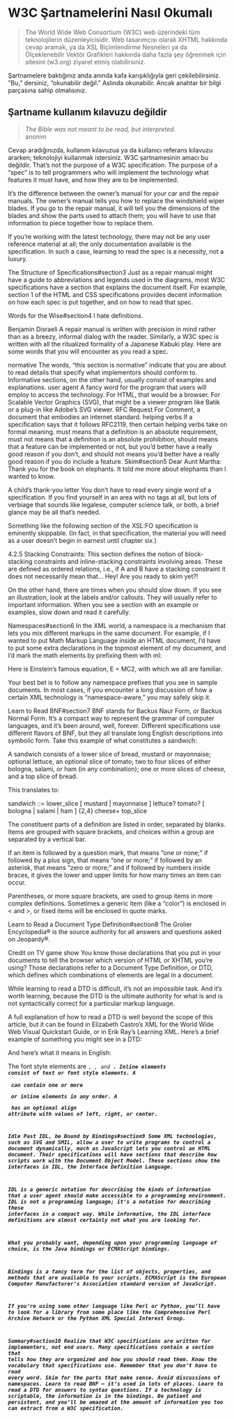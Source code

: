 # W3C Şartnamelerini Nasıl Okumalı

> The World Wide Web Consortium (W3C) web üzerindeki tüm teknolojilerin düzenleyicisidir. Web tasarımcısı olarak XHTML hakkında cevap aramak, ya da XSL Biçimlendirme Nesneleri ya da Ölçeklenebilir Vektör Grafikleri hakkında daha fazla şey öğrenmek için sitesini (w3.org) ziyaret etmiş olabilirsiniz.

Şartnamelere baktığınız anda anında kafa karışıklığıyla geri çekilebilirsiniz.  "Bu,” dersiniz, “okunabilir değil.”  Aslında okunabilir. Ancak anahtar bir bilgi parçasına sahip olmalısınız.

## Şartname kullanım kılavuzu değildir
> *The Bible was not meant to be read, but interpreted.*  
  anonim

Cevap aradığınızda, kullanım kılavuzua ya da kullanıcı referans kılavuzu ararken; teknolojiyi kullanmak istersiniz. W3C şartnamesinin amacı bu değildir. That’s not the purpose of a W3C specification.  The purpose of a “spec” is to tell programmers who will implement the technology what features it must have, and how they are to be implemented.

It’s the difference between the owner’s manual for your car and the repair manuals. The owner’s manual tells you how to replace the windshield wiper blades. If you go to the repair manual, it will tell you the dimensions of the blades and show the parts used to attach them; you will have to use that information to piece together how to replace them.

If you’re working with the latest technology, there may not be any user reference material at all; the only documentation available is the specification. In such a case, learning to read the spec is a necessity, not a luxury.

The Structure of Specifications#section3
Just as a repair manual might have a guide to abbreviations and legends used in the diagrams, most W3C specifications have a section that explains the document itself. For example, section 1 of the HTML and CSS specifications provides decent information on how each spec is put together, and on how to read that spec.

Words for the Wise#section4
I hate definitions.

Benjamin Disraeli
A repair manual is written with precision in mind rather than as a breezy, informal dialog with the reader. Similarly, a W3C spec is written with all the ritualized formality of a Japanese Kabuki play. Here are some words that you will encounter as you read a spec.

normative
The words, “this section is normative” indicate that you are about to read details that specify what implementors should conform to. Informative sections, on the other hand, usually consist of examples and explanations.
user agent
A fancy word for the program that users will employ to access the technology. For HTML, that would be a browser. For Scalable Vector Graphics (SVG), that might be a viewer program like Batik or a plug-in like Adobe’s SVG viewer.
RFC
Request For Comment, a document that embodies an internet standard.
helping verbs
If a specification says that it follows RFC2119, then certain helping verbs take on formal meaning. must means that a definition is an absolute requirement, must not means that a definition is an absolute prohibition, should means that a feature can be implemented or not, but you’d better have a really good reason if you don’t, and should not means you’d better have a really good reason if you do include a feature.
Skim#section5
Dear Aunt Martha: Thank you for the book on elephants. It told me more about elephants than I wanted to know.

A child’s thank-you letter
You don’t have to read every single word of a specification. If you find yourself in an area with no tags at all, but lots of verbiage that sounds like legalese, computer science talk, or both, a brief glance may be all that’s needed.

Something like the following section of the XSL:FO specification is eminently skippable. (In fact, in that specification, the material you will need as a user doesn’t begin in earnest until chapter six.)

4.2.5 Stacking Constraints: This section defines the notion of block-stacking constraints and inline-stacking constraints involving areas. These are defined as ordered relations, i.e., if A and B have a stacking constraint it does not necessarily mean that… Hey! Are you ready to skim yet?!

On the other hand, there are times when you should slow down. If you see an illustration, look at the labels and/or callouts. They will usually refer to important information. When you see a section with an example or examples, slow down and read it carefully.

Namespaces#section6
In the XML world, a namespace is a mechanism that lets you mix different markups in the same document.  For example, if I wanted to put Math Markup Language inside an HTML document, I’d have to put some extra declarations in the topmost element of my document, and I’d mark the math elements by prefixing them with ml:

Here is Einstein’s famous equation, E = MC2, with which we all are familiar.

Your best bet is to follow any namespace prefixes that you see in sample documents. In most cases, if you encounter a long discussion of how a certain XML technology is “namespace-aware,” you may safely skip it.

Learn to Read BNF#section7
BNF stands for Backus Naur Form, or Backus Normal Form. It’s a compact way to represent the grammar of computer languages, and it’s been around, well, forever. Different specifications use different flavors of BNF, but they all translate long English descriptions into symbolic form.  Take this example of what constitutes a sandwich:

A sandwich consists of a lower slice of bread, mustard or mayonnaise; optional lettuce, an optional slice of tomato; two to four slices of either bologna, salami, or ham (in any combination); one or more slices of cheese, and a top slice of bread.

This translates to:

sandwich ::= lower_slice [ mustard | mayonnaise ] lettuce? tomato? [ bologna | salami | ham ] {2,4} cheese+ top_slice

The constituent parts of a definition are listed in order, separated by blanks.  Items are grouped with square brackets, and choices within a group are separated by a vertical bar.

If an item is followed by a question mark, that means “one or none;” if followed by a plus sign, that means “one or more;” if followed by an asterisk, that means “zero or more;” and if followed by numbers inside braces, it gives the lower and upper limits for how many times an item can occur.

Parentheses, or more square brackets, are used to group items in more complex definitions.  Sometimes a generic item (like a “color”) is enclosed in < and >, or fixed items will be enclosed in quote marks.

Learn to Read a Document Type Definition#section8
The Grolier Encyclopedia® is the source authority for all answers and questions asked on Jeopardy®.

Credit on TV game show
You know those <!DOCTYPE ...> declarations that you put in your documents to tell the browser which version of HTML or XHTML you’re using? Those declarations refer to a Document Type Definition, or DTD, which defines which combinations of elements are legal in a document.

While learning to read a DTD is difficult, it’s not an impossible task.  And it’s worth learning, because the DTD is the ultimate authority for what is and is not syntactically correct for a particular markup language.

A full explanation of how to read a DTD is well beyond the scope of this article, but it can be found in Elizabeth Castro’s XML for the World Wide Web Visual Quickstart Guide, or in Erik Ray’s Learning XML. Here’s a brief example of something you might see in a DTD:

<!ENTITY %fontstyle "(tt | i | b)"> 
<!ENTITY %inline "(#PCDATA | %fontstyle;)"> 
<!ELEMENT div (p | %inline;)+> 
<!ATTLIST div align (left | right | center) #IMPLIED>
And here’s what it means in English:

The font style elements are <code>, <i>, and <b>.  Inline elements consist of text or font style elements.  A <div> can contain one or more <p> or inline elements in any order.  A <div> has an optional align attribute with values of left, right, or center.

Idle Past IDL, be Bound by Bindings#section9
Some XML technologies, such as SVG and SMIL, allow a user to write programs to control a document dynamically, much as JavaScript lets you control an HTML document. Their specifications will have sections that describe how scripts work with the Document Object Model. These sections show the interfaces in IDL, the Interface Definition Language.

IDL is a generic notation for describing the kinds of information that a user agent should make accessible to a programming environment. IDL is not a programming language; it’s a notation for describing these interfaces in a compact way.  While informative, the IDL interface definitions are almost certainly not what you are looking for.

What you probably want, depending upon your programming language of choice, is the Java bindings or ECMAScript bindings.

Bindings is a fancy term for the list of objects, properties, and methods that are available to your scripts.  ECMAScript is the European Computer Manufacturer’s Association standard version of JavaScript.

If you’re using some other language like Perl or Python, you’ll have to look for a library from some place like the Comprehensive Perl Archive Network or the Python XML Special Interest Group.

Summary#section10
Realize that W3C specifications are written for implementers, not end users.
Many specifications contain a section that tells how they are organized and how you should read them.
Know the vocabulary that specifications use.
Remember that you don’t have to read every word. Skim for the parts that make sense.
Avoid discussions of namespaces.
Learn to read BNF — it’s used in lots of places.
Learn to read a DTD for answers to syntax questions.
If a technology is scriptable, the information is in the bindings.
Be patient and persistent, and you’ll be amazed at the amount of information you too can extract from a W3C specification.